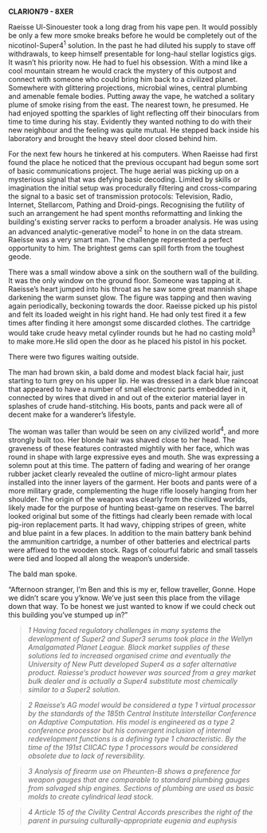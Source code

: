 **CLARION79 - 8XER**

Raeisse Ul-Sinouester took a long drag from his vape pen. It would
possibly be only a few more smoke breaks before he would be completely
out of the nicotinol-Super4<sup>1</sup> solution. In the past he had
diluted his supply to stave off withdrawals, to keep himself presentable
for long-haul stellar logistics gigs. It wasn’t his priority now. He had
to fuel his obsession. With a mind like a cool mountain stream he would
crack the mystery of this outpost and connect with someone who could
bring him back to a civilized planet. Somewhere with glittering
projections, microbial wines, central plumbing and amenable female
bodies. Putting away the vape, he watched a solitary plume of smoke
rising from the east. The nearest town, he presumed. He had enjoyed
spotting the sparkles of light reflecting off their binoculars from time
to time during his stay. Evidently they wanted nothing to do with their
new neighbour and the feeling was quite mutual. He stepped back inside
his laboratory and brought the heavy steel door closed behind him.

For the next few hours he tinkered at his computers. When Raeisse had
first found the place he noticed that the previous occupant had begun
some sort of basic communications project. The huge aerial was picking
up on a mysterious signal that was defying basic decoding. Limited by
skills or imagination the initial setup was procedurally filtering and
cross-comparing the signal to a basic set of transmission protocols:
Television, Radio, Internet, Stellarcom, Pathing and Droid-pings.
Recognising the futility of such an arrangement he had spent months
reformatting and linking the building's existing server racks to perform
a broader analysis. He was using an advanced analytic-generative
model<sup>2</sup> to hone in on the data stream. Raeisse was a very
smart man. The challenge represented a perfect opportunity to him. The
brightest gems can spill forth from the toughest geode.

There was a small window above a sink on the southern wall of the
building. It was the only window on the ground floor. Someone was
tapping at it. Raeisse’s heart jumped into his throat as he saw some
great mannish shape darkening the warm sunset glow. The figure was
tapping and then waving again periodically, beckoning towards the door.
Raeisse picked up his pistol and felt its loaded weight in his right
hand. He had only test fired it a few times after finding it here
amongst some discarded clothes. The cartridge would take crude heavy
metal cylinder rounds but he had no casting mold<sup>3</sup> to make
more.He slid open the door as he placed his pistol in his pocket.

There were two figures waiting outside. 

The man had brown skin, a bald dome and modest black facial hair, just
starting to turn grey on his upper lip. He was dressed in a dark blue
raincoat that appeared to have a number of small electronic parts
embedded in it, connected by wires that dived in and out of the exterior
material layer in splashes of crude hand-stitching. His boots, pants and
pack were all of decent make for a wanderer’s lifestyle.

The woman was taller than would be seen on any civilized
world<sup>4</sup>, and more strongly built too. Her blonde hair was
shaved close to her head. The graveness of these features contrasted
mightily with her face, which was round in shape with large expressive
eyes and mouth. She was expressing a solemn pout at this time. The
pattern of fading and wearing of her orange rubber jacket clearly
revealed the outline of micro-light armour plates installed into the
inner layers of the garment. Her boots and pants were of a more military
grade, complementing the huge rifle loosely hanging from her shoulder.
The origin of the weapon was clearly from the civilized worlds, likely
made for the purpose of hunting beast-game on reserves. The barrel
looked original but some of the fittings had clearly been remade with
local pig-iron replacement parts. It had wavy, chipping stripes of
green, white and blue paint in a few places. In addition to the main
battery bank behind the ammunition cartridge, a number of other
batteries and electrical parts were affixed to the wooden stock. Rags of
colourful fabric and small tassels were tied and looped all along the
weapon’s underside.

The bald man spoke.

“Afternoon stranger, I’m Ben and this is my er, fellow traveller, Gonne.
Hope we didn’t scare you y’know. We’ve just seen this place from the
village down that way. To be honest we just wanted to know if we could
check out this building you’ve stumped up in?”

>*1 Having faced regulatory challenges in many systems the development of
Super2 and Super3 serums took place in the Wellyn Amalgamated Planet
League. Black market supplies of these solutions led to increased
organised crime and eventually the University of New Putt developed
Super4 as a safer alternative product. Raiesse’s product however was
sourced from a grey market bulk dealer and is actually a Super4
substitute most chemically similar to a Super2 solution.*

>*2 Raeisse’s AG model would be considered a type 1 virtual processor by
the standards of the 185th Central Institute Interstellar Conference on
Adaptive Computation. His model is engineered as a type 2 conference
processor but his convergent inclusion of internal redevelopment
functions is a defining type 1 characteristic. By the time of the 191st
CIICAC type 1 processors would be considered obsolete due to lack of
reversibility.*

>*3 Analysis of firearm use on Pheunten-B shows a preference for weapon
gauges that are comparable to standard plumbing gauges from salvaged
ship engines. Sections of plumbing are used as basic molds to create
cylindrical lead stock.*

>*4 Article 15 of the Civility Central Accords prescribes the right of
the parent in pursuing culturally-appropriate eugenia and euphysis*